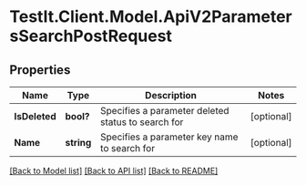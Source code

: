 # TestIt.Client.Model.ApiV2ParametersSearchPostRequest

## Properties

Name | Type | Description | Notes
------------ | ------------- | ------------- | -------------
**IsDeleted** | **bool?** | Specifies a parameter deleted status to search for | [optional] 
**Name** | **string** | Specifies a parameter key name to search for | [optional] 

[[Back to Model list]](../README.md#documentation-for-models) [[Back to API list]](../README.md#documentation-for-api-endpoints) [[Back to README]](../README.md)

